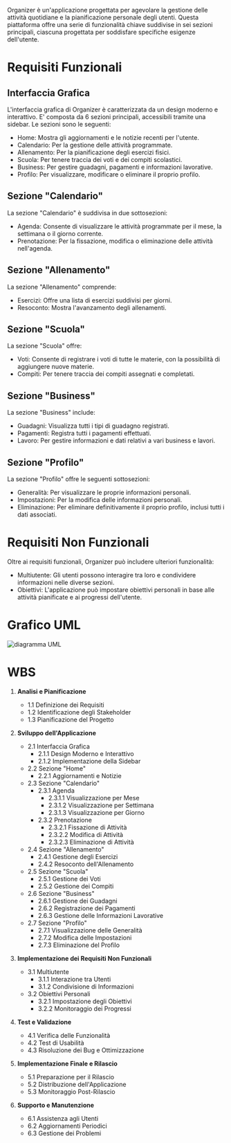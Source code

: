 Organizer è un'applicazione progettata per agevolare la gestione delle attività quotidiane e la pianificazione personale degli utenti. Questa piattaforma offre una serie di funzionalità chiave suddivise in sei sezioni principali, ciascuna progettata per soddisfare specifiche esigenze dell'utente.
# Requisiti Funzionali
## Interfaccia Grafica
L'interfaccia grafica di Organizer è caratterizzata da un design moderno e interattivo. E' composta da 6 sezioni principali, accessibili tramite una sidebar. Le sezioni sono le seguenti:
   - Home: Mostra gli aggiornamenti e le notizie recenti per l'utente.
   - Calendario: Per la gestione delle attività programmate.
   - Allenamento: Per la pianificazione degli esercizi fisici.
   - Scuola: Per tenere traccia dei voti e dei compiti scolastici.
   - Business: Per gestire guadagni, pagamenti e informazioni lavorative.
   - Profilo: Per visualizzare, modificare o eliminare il proprio profilo.

## Sezione "Calendario"
La sezione "Calendario" è suddivisa in due sottosezioni:
   - Agenda: Consente di visualizzare le attività programmate per il mese, la settimana o il giorno corrente.
   - Prenotazione: Per la fissazione, modifica o eliminazione delle attività nell'agenda.

## Sezione "Allenamento"
La sezione "Allenamento" comprende:
   - Esercizi: Offre una lista di esercizi suddivisi per giorni.
   - Resoconto: Mostra l'avanzamento degli allenamenti.

## Sezione "Scuola"
La sezione "Scuola" offre:
  - Voti: Consente di registrare i voti di tutte le materie, con la possibilità di aggiungere nuove materie.
  - Compiti: Per tenere traccia dei compiti assegnati e completati.

## Sezione "Business"
La sezione "Business" include:
   - Guadagni: Visualizza tutti i tipi di guadagno registrati.
   - Pagamenti: Registra tutti i pagamenti effettuati.
   - Lavoro: Per gestire informazioni e dati relativi a vari business e lavori.

## Sezione "Profilo"
La sezione "Profilo" offre le seguenti sottosezioni:
   - Generalità: Per visualizzare le proprie informazioni personali.
   - Impostazioni: Per la modifica delle informazioni personali.
   - Eliminazione: Per eliminare definitivamente il proprio profilo, inclusi tutti i dati associati.

# Requisiti Non Funzionali
Oltre ai requisiti funzionali, Organizer può includere ulteriori funzionalità:
- Multiutente: Gli utenti possono interagire tra loro e condividere informazioni nelle diverse sezioni.
- Obiettivi: L'applicazione può impostare obiettivi personali in base alle attività pianificate e ai progressi dell'utente.

# Grafico UML
![diagramma UML](https://yuml.me/c148a8bf.png)

# WBS

1. **Analisi e Pianificazione**
   - 1.1 Definizione dei Requisiti
   - 1.2 Identificazione degli Stakeholder
   - 1.3 Pianificazione del Progetto

2. **Sviluppo dell'Applicazione**
   - 2.1 Interfaccia Grafica
      - 2.1.1 Design Moderno e Interattivo
      - 2.1.2 Implementazione della Sidebar
   - 2.2 Sezione "Home"
      - 2.2.1 Aggiornamenti e Notizie
   - 2.3 Sezione "Calendario"
      - 2.3.1 Agenda
         - 2.3.1.1 Visualizzazione per Mese
         - 2.3.1.2 Visualizzazione per Settimana
         - 2.3.1.3 Visualizzazione per Giorno
      - 2.3.2 Prenotazione
         - 2.3.2.1 Fissazione di Attività
         - 2.3.2.2 Modifica di Attività
         - 2.3.2.3 Eliminazione di Attività
   - 2.4 Sezione "Allenamento"
      - 2.4.1 Gestione degli Esercizi
      - 2.4.2 Resoconto dell'Allenamento
   - 2.5 Sezione "Scuola"
      - 2.5.1 Gestione dei Voti
      - 2.5.2 Gestione dei Compiti
   - 2.6 Sezione "Business"
      - 2.6.1 Gestione dei Guadagni
      - 2.6.2 Registrazione dei Pagamenti
      - 2.6.3 Gestione delle Informazioni Lavorative
   - 2.7 Sezione "Profilo"
      - 2.7.1 Visualizzazione delle Generalità
      - 2.7.2 Modifica delle Impostazioni
      - 2.7.3 Eliminazione del Profilo

3. **Implementazione dei Requisiti Non Funzionali**
   - 3.1 Multiutente
      - 3.1.1 Interazione tra Utenti
      - 3.1.2 Condivisione di Informazioni
   - 3.2 Obiettivi Personali
      - 3.2.1 Impostazione degli Obiettivi
      - 3.2.2 Monitoraggio dei Progressi

4. **Test e Validazione**
   - 4.1 Verifica delle Funzionalità
   - 4.2 Test di Usabilità
   - 4.3 Risoluzione dei Bug e Ottimizzazione

5. **Implementazione Finale e Rilascio**
   - 5.1 Preparazione per il Rilascio
   - 5.2 Distribuzione dell'Applicazione
   - 5.3 Monitoraggio Post-Rilascio

6. **Supporto e Manutenzione**
   - 6.1 Assistenza agli Utenti
   - 6.2 Aggiornamenti Periodici
   - 6.3 Gestione dei Problemi
